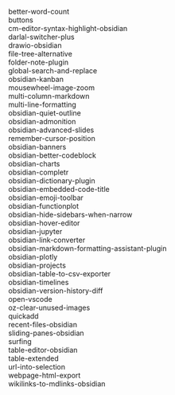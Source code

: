 better-word-count  
buttons  
cm-editor-syntax-highlight-obsidian  
darlal-switcher-plus  
drawio-obsidian  
file-tree-alternative  
folder-note-plugin  
global-search-and-replace  
obsidian-kanban  
mousewheel-image-zoom  
multi-column-markdown  
multi-line-formatting  
obsidian-quiet-outline  
obsidian-admonition  
obsidian-advanced-slides  
remember-cursor-position  
obsidian-banners  
obsidian-better-codeblock  
obsidian-charts  
obsidian-completr  
obsidian-dictionary-plugin  
obsidian-embedded-code-title  
obsidian-emoji-toolbar  
obsidian-functionplot  
obsidian-hide-sidebars-when-narrow  
obsidian-hover-editor  
obsidian-jupyter  
obsidian-link-converter  
obsidian-markdown-formatting-assistant-plugin  
obsidian-plotly  
obsidian-projects  
obsidian-table-to-csv-exporter  
obsidian-timelines  
obsidian-version-history-diff  
open-vscode  
oz-clear-unused-images  
quickadd  
recent-files-obsidian  
sliding-panes-obsidian  
surfing  
table-editor-obsidian  
table-extended  
url-into-selection  
webpage-html-export  
wikilinks-to-mdlinks-obsidian